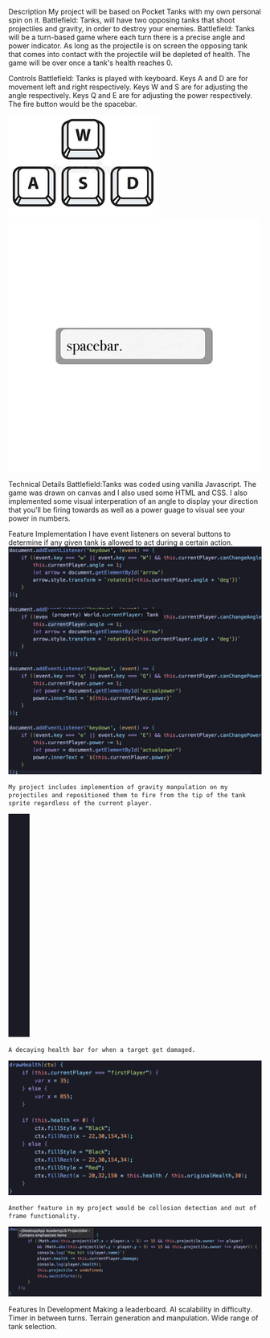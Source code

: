 Description
    My project will be based on Pocket Tanks with my own personal spin on it. Battlefield: Tanks, will have two opposing tanks that shoot projectiles and gravity, in order to destroy your enemies. Battlefield: Tanks will be a turn-based game where each turn there is a precise angle and power indicator. As long as the projectile is on screen the opposing tank that comes into contact with the projectile will be depleted of health. The game will be over once a tank's health reaches 0. 

Controls
    Battlefield: Tanks is played with keyboard. Keys A and D are for movement left and right respectively. Keys W and S are for adjusting the angle respectively. Keys Q and E are for adjusting the power respectively. The fire button would be the spacebar.

![plot](./Keys.png) 
![plot](./Spacebar.png)

Technical Details 
    Battlefield:Tanks was coded using vanilla Javascript. The game was drawn on canvas and I also used some HTML and CSS. I also implemented some visual interperation of an angle to display your direction that you'll be firing towards as well as a power guage to visual see your power in numbers.

Feature Implementation
    I have event listeners on several buttons to determine if any given tank is allowed to act during a certain action.
![plot](./AngleAndPower.png) 

    My project includes implemention of gravity manpulation on my projectiles and repositioned them to fire from the tip of the tank sprite regardless of the current player.
![plot](./Projectile.png) 

    A decaying health bar for when a target get damaged. 
![plot](/HealthBar.png)

    Another feature in my project would be collosion detection and out of frame functionality.
![plot](/Collosion.png)

Features In Development 
    Making a leaderboard. AI scalability in difficulty. Timer in between turns. Terrain generation and manpulation. Wide range of tank selection.